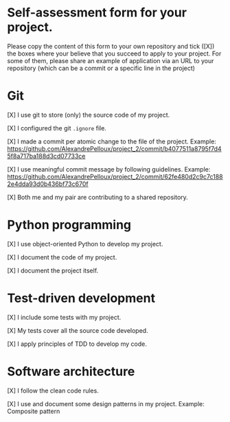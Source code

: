 # Self-assessment form for your project.
Please copy the content of this form to your own repository and tick ([X]) the boxes where your believe that you succeed to apply to your project. For some of them, please share an example of application via an URL to your repository (which can be a commit or a specific line in the project)

# Git

[X] I use git to store (only) the source code of my project.

[X] I configured the git `.ignore` file.

[X] I made a commit per atomic change to the file of the project. Example: https://github.com/AlexandrePelloux/project_2/commit/b4077511a8795f7d45f8a717ba188d3cd07733ce

[X] I use meaningful commit message by following guidelines. Example: https://github.com/AlexandrePelloux/project_2/commit/62fe480d2c9c7c1882e4dda93d0b436bf73c670f

[X] Both me and my pair are contributing to a shared repository.


# Python programming

[X] I use object-oriented Python to develop my project. 

[X] I document the code of my project.

[X] I document the project itself.


# Test-driven development

[X] I include some tests with my project. 

[X] My tests cover all the source code developed.

[X] I apply principles of TDD to develop my code.


# Software architecture

[X] I follow the clean code rules. 

[X] I use and document some design patterns in my project. Example: Composite pattern
